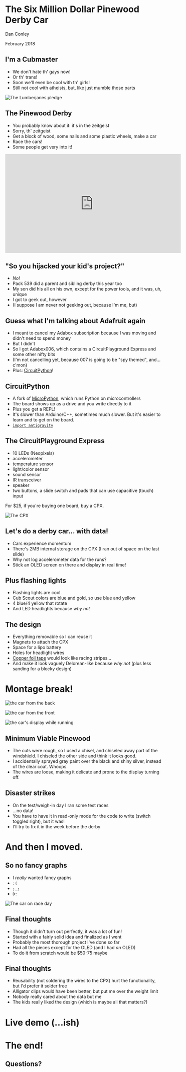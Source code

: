 # The Six Million Dollar Pinewood Derby Car
Dan Conley

February 2018



## I'm a Cubmaster
* We don't hate th' gays now!
* Or th' trans!
* Soon we'll even be cool with th' girls!
* Still not cool with atheists, but, like just mumble those parts


![The Lumberjanes pledge](lumberjanes.jpg)


## The Pinewood Derby
* You probably know about it: it's in the zeitgeist
* Sorry, th' zeitgeist
* Get a block of wood, some nails and some plastic wheels, make a car
* Race the cars!
* Some people get very into it!


<iframe width="560" height="315" src="https://www.youtube.com/embed/-RjJtO51ykY?rel=0" frameborder="0" allow="autoplay; encrypted-media" allowfullscreen></iframe>


## "So you hijacked your kid's project?"
* *No!*
* Pack 539 did a parent and sibling derby this year too
* My son did his all on his own, except for the power tools, and it was, uh, unique
* I got to geek out, however
* (I suppose I am never not geeking out, because I'm me, but)



## Guess what I'm talking about Adafruit again
* I meant to cancel my Adabox subscription because I was moving and didn't need to spend money
* But I didn't
* So I got Adabox006, which contains a CircuitPlayground Express and some other nifty bits
* (I'm not cancelling yet, because 007 is going to be "spy themed", and... c'mon)
* Plus: [CircuitPython](https://github.com/adafruit/circuitpython)!


## CircuitPython
* A fork of [MicroPython](https://github.com/micropython/micropython), which runs Python on microcontrollers
* The board shows up as a drive and you write directly to it
* Plus you get a REPL!
* It's slower than Arduino/C++, sometimes much slower. But it's easier to learn and to get on the board.
* [`import antigravity`](https://www.xkcd.com/353/)


## The CircuitPlayground Express
* 10 LEDs (Neopixels)
* accelerometer
* temperature sensor
* light/color sensor
* sound sensor
* IR transceiver
* speaker
* two buttons, a slide switch and pads that can use capacitive (touch) input

For $25, if you're buying one board, buy a CPX.


![The CPX](cpx.jpg)



## Let's do a derby car... with data!
* Cars experience momentum
* There's 2MB internal storage on the CPX (I ran out of space on the last slide)
* Why not log accelerometer data for the runs?
* Stick an OLED screen on there and display in real time!


## Plus flashing lights
* Flashing lights are cool.
* Cub Scout colors are blue and gold, so use blue and yellow
* 4 blue/4 yellow that rotate
* And LED headlights because *why not*


## The design
* Everything removable so I can reuse it
* Magnets to attach the CPX
* Space for a lipo battery
* Holes for headlight wires
* [Copper foil tape](https://www.adafruit.com/product/1128) would look like racing stripes...
* And make it look vaguely Delorean-like because *why not* (plus less sanding for a blocky design)



# Montage break!


![the car from the back](https://i.imgur.com/bMxXwSk.jpg)


![the car from the front](https://i.imgur.com/N6vJKSN.jpg)


![the car's display while running](https://i.imgur.com/kmtIOBx.jpg)



## Minimum Viable Pinewood
* The cuts were rough, so I used a chisel, and chiseled away part of the windshield. I chiseled the other side and think it looks good.
* I accidentally sprayed gray paint over the black and shiny silver, instead of the clear coat. Whoops.
* The wires are loose, making it delicate and prone to the display turning off.


## Disaster strikes
* On the test/weigh-in day I ran some test races
* ...no data!
* You have to have it in read-only mode for the code to write (switch toggled right), but it was!
* I'll try to fix it in the week before the derby


# And then I moved.


## So no fancy graphs
* I *really* wanted fancy graphs
* `:(`
* `;_;`
* `D:`



![The car on race day](https://i.imgur.com/OcVRn6Q.jpg)



## Final thoughts
* Though it didn't turn out perfectly, it was a lot of fun!
* Started with a fairly solid idea and finalized as I went
* Probably the most thorough project I've done so far
* Had all the pieces except for the OLED (and I had *an* OLED)
* To do it from scratch would be $50-75 maybe


## Final thoughts
* Reusability (not soldering the wires to the CPX) hurt the functionality, but I'd prefer it solder free
* Alligator clips would have been better, but put me over the weight limit
* Nobody really cared about the data but me
* The kids really liked the design (which is maybe all that matters?)



# Live demo (...ish)



# The end!
## Questions?
